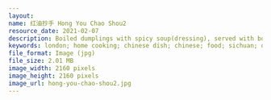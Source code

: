 ```yaml
---
layout: 
name: 红油抄手 Hong You Chao Shou2
resource_date: 2021-02-07
description: Boiled dumplings with spicy soup(dressing), served with boiled spinach
keywords: london; home cooking; chinese dish; chinese; food; sichuan; quarantine; covid-19
file_format: Image (jpg)
file_size: 2.01 MB
image_width: 2160 pixels
image_height: 2160 pixels
image_url: hong-you-chao-shou2.jpg
---
```


